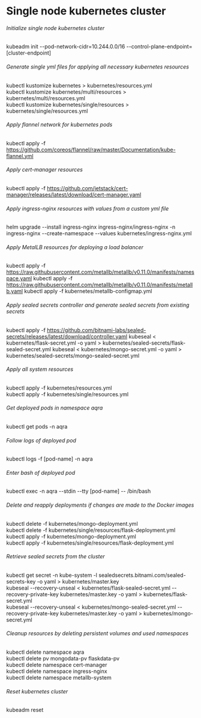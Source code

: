 # Single node kubernetes cluster

###### Initialize single node kubernetes cluster

kubeadm init --pod-network-cidr=10.244.0.0/16 --control-plane-endpoint=[cluster-endpoint]

###### Generate single yml files for applying all necessary kubernetes resources

kubectl kustomize kubernetes > kubernetes/resources.yml  
kubectl kustomize kubernetes/multi/resources > kubernetes/multi/resources.yml  
kubectl kustomize kubernetes/single/resources > kubernetes/single/resources.yml

###### Apply flannel network for kubernetes pods

kubectl apply -f https://github.com/coreos/flannel/raw/master/Documentation/kube-flannel.yml

###### Apply cert-manager resources

kubectl apply -f https://github.com/jetstack/cert-manager/releases/latest/download/cert-manager.yaml

###### Apply ingress-nginx resources with values from a custom yml file

helm upgrade --install ingress-nginx ingress-nginx/ingress-nginx -n ingress-nginx --create-namespace --values
kubernetes/ingress-nginx.yml

###### Apply MetalLB resources for deploying a load balancer

kubectl apply -f https://raw.githubusercontent.com/metallb/metallb/v0.11.0/manifests/namespace.yaml
kubectl apply -f https://raw.githubusercontent.com/metallb/metallb/v0.11.0/manifests/metallb.yaml
kubectl apply -f kubernetes/metallb-configmap.yml

###### Apply sealed secrets controller and generate sealed secrets from existing secrets

kubectl apply -f https://github.com/bitnami-labs/sealed-secrets/releases/latest/download/controller.yaml
kubeseal < kubernetes/flask-secret.yml -o yaml > kubernetes/sealed-secrets/flask-sealed-secret.yml kubeseal <
kubernetes/mongo-secret.yml -o yaml > kubernetes/sealed-secrets/mongo-sealed-secret.yml

###### Apply all system resources

kubectl apply -f kubernetes/resources.yml  
kubectl apply -f kubernetes/single/resources.yml

###### Get deployed pods in namespace aqra

kubectl get pods -n aqra

###### Follow logs of deployed pod

kubectl logs -f [pod-name] -n aqra

###### Enter bash of deployed pod

kubectl exec -n aqra --stdin --tty [pod-name] -- /bin/bash

###### Delete and reapply deployments if changes are made to the Docker images

kubectl delete -f kubernetes/mongo-deployment.yml  
kubectl delete -f kubernetes/single/resources/flask-deployment.yml  
kubectl apply -f kubernetes/mongo-deployment.yml  
kubectl apply -f kubernetes/single/resources/flask-deployment.yml

###### Retrieve sealed secrets from the cluster

kubectl get secret -n kube-system -l sealedsecrets.bitnami.com/sealed-secrets-key -o yaml > kubernetes/master.key  
kubeseal --recovery-unseal < kubernetes/flask-sealed-secret.yml --recovery-private-key kubernetes/master.key -o yaml >
kubernetes/flask-secret.yml  
kubeseal --recovery-unseal < kubernetes/mongo-sealed-secret.yml --recovery-private-key kubernetes/master.key -o yaml >
kubernetes/mongo-secret.yml

###### Cleanup resources by deleting persistent volumes and used namespaces

kubectl delete namespace aqra  
kubectl delete pv mongodata-pv flaskdata-pv  
kubectl delete namespace cert-manager  
kubectl delete namespace ingress-nginx  
kubectl delete namespace metallb-system

###### Reset kubernetes cluster

kubeadm reset